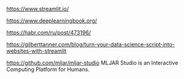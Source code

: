 <https://www.streamlit.io/>

<https://www.deeplearningbook.org/>

<https://habr.com/ru/post/473196/>

<https://gilberttanner.com/blog/turn-your-data-science-script-into-websites-with-streamlit>


<https://github.com/mljar/mljar-studio> MLJAR Studio is an Interactive Computing Platform for Humans.
